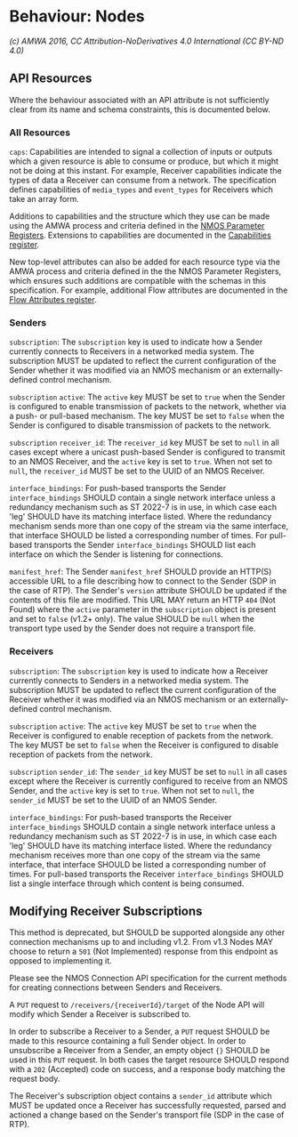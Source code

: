 # Behaviour: Nodes

_(c) AMWA 2016, CC Attribution-NoDerivatives 4.0 International (CC BY-ND 4.0)_

## API Resources

Where the behaviour associated with an API attribute is not sufficiently clear from its name and schema constraints, this is documented below.

### All Resources

`caps`: Capabilities are intended to signal a collection of inputs or outputs which a given resource is able to consume or produce, but which it might not be doing at this instant. For example, Receiver capabilities indicate the types of data a Receiver can consume from a network. The specification defines capabilities of `media_types` and `event_types` for Receivers which take an array form.

Additions to capabilities and the structure which they use can be made using the AMWA process and criteria defined in the [NMOS Parameter Registers](https://specs.amwa.tv/nmos-parameter-registers/). Extensions to capabilities are documented in the [Capabilities register](https://specs.amwa.tv/nmos-parameter-registers/branches/main/capabilities/).

New top-level attributes can also be added for each resource type via the AMWA process and criteria defined in the the NMOS Parameter Registers, which ensures such additions are compatible with the schemas in this specification. For example, additional Flow attributes are documented in the [Flow Attributes register](https://specs.amwa.tv/nmos-parameter-registers/branches/main/flow-attributes/).

### Senders

`subscription`: The `subscription` key is used to indicate how a Sender currently connects to Receivers in a networked media system. The subscription MUST be updated to reflect the current configuration of the Sender whether it was modified via an NMOS mechanism or an externally-defined control mechanism.

`subscription` `active`: The `active` key MUST be set to `true` when the Sender is configured to enable transmission of packets to the network, whether via a push- or pull-based mechanism. The key MUST be set to `false` when the Sender is configured to disable transmission of packets to the network.

`subscription` `receiver_id`: The `receiver_id` key MUST be set to `null` in all cases except where a unicast push-based Sender is configured to transmit to an NMOS Receiver, and the `active` key is set to `true`. When not set to `null`, the `receiver_id` MUST be set to the UUID of an NMOS Receiver.

`interface_bindings`: For push-based transports the Sender `interface_bindings` SHOULD contain a single network interface unless a redundancy mechanism such as ST 2022-7 is in use, in which case each 'leg' SHOULD have its matching interface listed. Where the redundancy mechanism sends more than one copy of the stream via the same interface, that interface SHOULD be listed a corresponding number of times. For pull-based transports the Sender `interface_bindings` SHOULD list each interface on which the Sender is listening for connections.

`manifest_href`: The Sender `manifest_href` SHOULD provide an HTTP(S) accessible URL to a file describing how to connect to the Sender (SDP in the case of RTP). The Sender's `version` attribute SHOULD be updated if the contents of this file are modified. This URL MAY return an HTTP `404` (Not Found) where the `active` parameter in the `subscription` object is present and set to `false` (v1.2+ only). The value SHOULD be `null` when the transport type used by the Sender does not require a transport file.

### Receivers

`subscription`: The `subscription` key is used to indicate how a Receiver currently connects to Senders in a networked media system. The subscription MUST be updated to reflect the current configuration of the Receiver whether it was modified via an NMOS mechanism or an externally-defined control mechanism.

`subscription` `active`: The `active` key MUST be set to `true` when the Receiver is configured to enable reception of packets from the network. The key MUST be set to `false` when the Receiver is configured to disable reception of packets from the network.

`subscription` `sender_id`: The `sender_id` key MUST be set to `null` in all cases except where the Receiver is currently configured to receive from an NMOS Sender, and the `active` key is set to `true`. When not set to `null`, the `sender_id` MUST be set to the UUID of an NMOS Sender.

`interface_bindings`: For push-based transports the Receiver `interface_bindings` SHOULD contain a single network interface unless a redundancy mechanism such as ST 2022-7 is in use, in which case each 'leg' SHOULD have its matching interface listed. Where the redundancy mechanism receives more than one copy of the stream via the same interface, that interface SHOULD be listed a corresponding number of times. For pull-based transports the Receiver `interface_bindings` SHOULD list a single interface through which content is being consumed.

## Modifying Receiver Subscriptions

This method is deprecated, but SHOULD be supported alongside any other connection mechanisms up to and including v1.2. From v1.3 Nodes MAY choose to return a `501` (Not Implemented) response from this endpoint as opposed to implementing it.

Please see the NMOS Connection API specification for the current methods for creating connections between Senders and Receivers.

A `PUT` request to `/receivers/{receiverId}/target` of the Node API will modify which Sender a Receiver is subscribed to.

In order to subscribe a Receiver to a Sender, a `PUT` request SHOULD be made to this resource containing a full Sender object.
In order to unsubscribe a Receiver from a Sender, an empty object `{}` SHOULD be used in this `PUT` request.
In both cases the target resource SHOULD respond with a `202` (Accepted) code on success, and a response body matching the request body.

The Receiver's subscription object contains a `sender_id` attribute which MUST be updated once a Receiver has successfully requested, parsed and actioned a change based on the Sender's transport file (SDP in the case of RTP).
